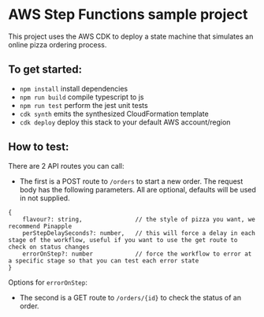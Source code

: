 # AWS Step Functions sample project

This project uses the AWS CDK to deploy a state machine that simulates an online pizza ordering process.  

## To get started:
* `npm install`     install dependencies
* `npm run build`   compile typescript to js
* `npm run test`    perform the jest unit tests
* `cdk synth`       emits the synthesized CloudFormation template
* `cdk deploy`      deploy this stack to your default AWS account/region


## How to test:
There are 2 API routes you can call:
- The first is a POST route to `/orders` to start a new order.  The request body has the following parameters.  All are optional, defaults will be used in not supplied.
```
{
    flavour?: string,               // the style of pizza you want, we recommend Pinapple
    perStepDelaySeconds?: number,   // this will force a delay in each stage of the workflow, useful if you want to use the get route to check on status changes
    errorOnStep?: number            // force the workflow to error at a specific stage so that you can test each error state
}
```

Options for `errorOnStep`:


- The second is a GET route to `/orders/{id}` to check the status of an order.

